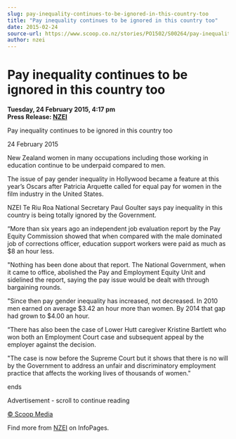 ```yaml
---
slug: pay-inequality-continues-to-be-ignored-in-this-country-too
title: "Pay inequality continues to be ignored in this country too"
date: 2015-02-24
source-url: https://www.scoop.co.nz/stories/PO1502/S00264/pay-inequality-continues-to-be-ignored-in-this-country-too.htm
author: nzei
---
```

Pay inequality continues to be ignored in this country too
==========================================================

**Tuesday, 24 February 2015, 4:17 pm**  
**Press Release: [NZEI](https://info.scoop.co.nz/NZEI)**

Pay inequality continues to be ignored in this country too

24 February 2015

New Zealand women in many occupations including those working in education continue to be underpaid compared to men.

The issue of pay gender inequality in Hollywood became a feature at this year’s Oscars after Patricia Arquette called for equal pay for women in the film industry in the United States.

NZEI Te Riu Roa National Secretary Paul Goulter says pay inequality in this country is being totally ignored by the Government.

“More than six years ago an independent job evaluation report by the Pay Equity Commission showed that when compared with the male dominated job of corrections officer, education support workers were paid as much as $8 an hour less.

"Nothing has been done about that report. The National Government, when it came to office, abolished the Pay and Employment Equity Unit and sidelined the report, saying the pay issue would be dealt with through bargaining rounds.

"Since then pay gender inequality has increased, not decreased. In 2010 men earned on average $3.42 an hour more than women. By 2014 that gap had grown to $4.00 an hour.

“There has also been the case of Lower Hutt caregiver Kristine Bartlett who won both an Employment Court case and subsequent appeal by the employer against the decision.

"The case is now before the Supreme Court but it shows that there is no will by the Government to address an unfair and discriminatory employment practice that affects the working lives of thousands of women."

ends

Advertisement - scroll to continue reading





[© Scoop Media](http://www.scoop.co.nz/about/terms.html)

Find more from [NZEI](https://info.scoop.co.nz/NZEI) on InfoPages.